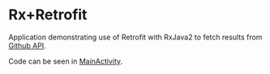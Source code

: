 # Rx+Retrofit

Application demonstrating use of Retrofit with RxJava2 to fetch results
from [Github API](https://api.github.com).

Code can be seen in [MainActivity](https://github.com/GurpreetSK95/rx-examples-android/blob/master/Rx%2BRetrofit/app/src/main/java/me/gurpreetsk/rxretrofit/MainActivity.java).